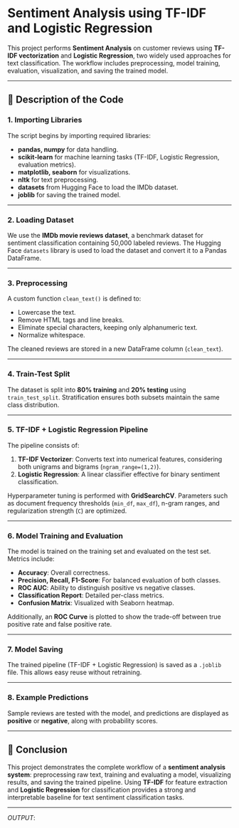 
# Sentiment Analysis using TF-IDF and Logistic Regression

This project performs **Sentiment Analysis** on customer reviews using **TF-IDF vectorization** and **Logistic Regression**, two widely used approaches for text classification. The workflow includes preprocessing, model training, evaluation, visualization, and saving the trained model.

---

## 📘 Description of the Code

### 1. Importing Libraries
The script begins by importing required libraries:
- **pandas, numpy** for data handling.
- **scikit-learn** for machine learning tasks (TF-IDF, Logistic Regression, evaluation metrics).
- **matplotlib, seaborn** for visualizations.
- **nltk** for text preprocessing.
- **datasets** from Hugging Face to load the IMDb dataset.
- **joblib** for saving the trained model.

---

### 2. Loading Dataset
We use the **IMDb movie reviews dataset**, a benchmark dataset for sentiment classification containing 50,000 labeled reviews. The Hugging Face `datasets` library is used to load the dataset and convert it to a Pandas DataFrame.

---

### 3. Preprocessing
A custom function `clean_text()` is defined to:
- Lowercase the text.
- Remove HTML tags and line breaks.
- Eliminate special characters, keeping only alphanumeric text.
- Normalize whitespace.

The cleaned reviews are stored in a new DataFrame column (`clean_text`).

---

### 4. Train-Test Split
The dataset is split into **80% training** and **20% testing** using `train_test_split`. Stratification ensures both subsets maintain the same class distribution.

---

### 5. TF-IDF + Logistic Regression Pipeline
The pipeline consists of:
1. **TF-IDF Vectorizer**: Converts text into numerical features, considering both unigrams and bigrams (`ngram_range=(1,2)`).
2. **Logistic Regression**: A linear classifier effective for binary sentiment classification.

Hyperparameter tuning is performed with **GridSearchCV**. Parameters such as document frequency thresholds (`min_df`, `max_df`), n-gram ranges, and regularization strength (`C`) are optimized.

---

### 6. Model Training and Evaluation
The model is trained on the training set and evaluated on the test set. Metrics include:
- **Accuracy**: Overall correctness.
- **Precision, Recall, F1-Score**: For balanced evaluation of both classes.
- **ROC AUC**: Ability to distinguish positive vs negative classes.
- **Classification Report**: Detailed per-class metrics.
- **Confusion Matrix**: Visualized with Seaborn heatmap.

Additionally, an **ROC Curve** is plotted to show the trade-off between true positive rate and false positive rate.

---

### 7. Model Saving
The trained pipeline (TF-IDF + Logistic Regression) is saved as a `.joblib` file. This allows easy reuse without retraining.

---

### 8. Example Predictions
Sample reviews are tested with the model, and predictions are displayed as **positive** or **negative**, along with probability scores.

---

## 📌 Conclusion
This project demonstrates the complete workflow of a **sentiment analysis system**: preprocessing raw text, training and evaluating a model, visualizing results, and saving the trained pipeline. Using **TF-IDF** for feature extraction and **Logistic Regression** for classification provides a strong and interpretable baseline for text sentiment classification tasks.

---

*OUTPUT*: 


